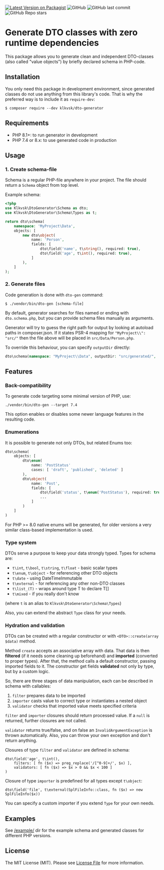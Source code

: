 [![Latest Version on Packagist](https://img.shields.io/packagist/v/klkvsk/dto-generator.svg?style=flat-square)](https://packagist.org/packages/klkvsk/dto-generator)
![GitHub](https://img.shields.io/github/license/klkvsk/dto-generator?style=flat-square)
![GitHub last commit](https://img.shields.io/github/last-commit/klkvsk/dto-generator?style=flat-square)
![GitHub Repo stars](https://img.shields.io/github/stars/klkvsk/dto-generator?style=social)

# Generate DTO classes with zero runtime dependencies

This package allows you to generate clean and independent DTO-classes
(also called "value objects") by briefly declared schema in PHP-code.

## Installation

You only need this package in development environment, since generated classes
do not use anything from this library's code. That is why the preferred
way is to include it as `require-dev`:

    $ composer require --dev klkvsk/dto-generator

## Requirements

- PHP 8.1+: to run generator in development
- PHP 7.4 or 8.x: to use generated code in production

## Usage

### 1. Create schema-file

Schema is a regular PHP-file anywhere in your project.
The file should return a `Schema` object from top level.

Example schema:
```php
<?php
use Klkvsk\DtoGenerator\Schema as dto;
use Klkvsk\DtoGenerator\Schema\Types as t;

return dto\schema(
    namespace: 'MyProject\Data',
    objects: [
        new dto\object(
            name: 'Person',
            fields: [
                dto\field('name', t\string(), required: true),
                dto\field('age', t\int(), required: true),
            ]
        ),
    ]
);
```

### 2. Generate files

Code generation is done with `dto-gen` command:

```
$ ./vendor/bin/dto-gen [schema-file]
```

By default, generator searches for files named or ending with `dto.schema.php`,
but you can provide schema files manually as arguments.

Generator will try to guess the right path for output by
looking at autoload paths in composer.json. If it states PSR-4 mapping
for `"MyProject\\": "src/"` then the file above will be placed
in `src/Data/Person.php`.

To override this behaviour, you can specify `outputDir` directly:

```php
dto\schema(namespace: "MyProject\\Data", outputDir: "src/generated/", ...);
```

## Features

### Back-compatibility

To generate code targeting some minimal version of PHP, use:
```
./vendor/bin/dto-gen --target 7.4
```
This option enables or disables some newer language features in the resulting code.

### Enumerations

It is possible to generate not only DTOs, but related Enums too:
```php
dto\schema(
    objects: [
        dto\enum(
            name: 'PostStatus'
            cases: [ 'draft', 'published', 'deleted' ]
        ),
        dto\object(
            name: 'Post',
            fields: [
                dto\field('status', t\enum('PostStatus'), required: true),
                ...
            ]
        )
    ]
)
```
For PHP >= 8.0 native enums will be generated,
for older versions a very similar class-based implementation is used.

### Type system

DTOs serve a purpose to keep your data strongly typed. Types for schema are:
- `t\int`, `t\bool`, `t\string`, `t\float` - basic scalar types
- `t\enum`, `t\object` - for referencing other DTO objects
- `t\date` - using DateTimeImmutable
- `t\external` - for referencing any other non-DTO classes
- `t\list_(T)` - wraps around type T to declare T[]
- `t\mixed` - if you really don't know

(where `t` is an alias to `Klkvsk\DtoGenerator\Schema\Types`)

Also, you can extend the abstract `Type` class for your needs.

### Hydration and validation

DTOs can be created with a regular constructor or with `<DTO>::create(array $data)` method.

Method `create` accepts an associative array with data.
That data is then **filtered** (if it needs some cleaning up beforehand)
and **imported** (converted to proper types).
After that, the method calls a default constructor, passing imported fields to it.
The constructor get fields **validated** not only by type, but by a custom logic.

So, there are three stages of data manipulation, each can be described in schema
with callables:

1. `filter` prepares data to be imported
2. `importer` casts value to correct type or instantiates a nested object
3. `validator` checks that imported value meets specified criteria

`filter` and `importer` closures should return processed value.
If a `null` is returned, further closures are not called.

`validator` returns true/false, and on false an `InvalidArgumentException`
is thrown automatically. Also, you can throw your own exception and don't return anything.

Closures of type `filter` and `validator` are defined in schema:
```
dto\field('age', t\int(),
    filters: [ fn ($x) => preg_replace('/[^0-9]+/', $x) ],
    validators: [ fn ($x) => $x > 0 && $x < 100 ]
)
```

Closure of type `importer` is predefined for all types except `t\object`:
```
dto\field('file', t\external(SplFileInfo::class, fn ($x) => new SplFileInfo($x))
```

You can specify a custom importer if you extend `Type` for your own needs.

## Examples

See [/example/](./example) dir for the example schema and generated classes
for different PHP versions.

## License
The MIT License (MIT). Please see [License File](./LICENSE) for more information.
